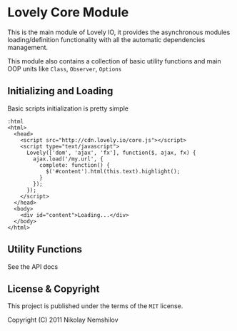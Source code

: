 # Lovely Core Module

This is the main module of Lovely IO, it provides the asynchronous
modules loading/definition functionality with all the automatic
dependencies management.

This module also contains a collection of basic utility functions
and main OOP units like `Class`, `Observer`, `Options`


## Initializing and Loading

Basic scripts initialization is pretty simple

    :html
    <html>
      <head>
        <script src="http://cdn.lovely.io/core.js"></script>
        <script type="text/javascript">
          Lovely(['dom', 'ajax', 'fx'], function($, ajax, fx) {
            ajax.load('/my.url', {
              complete: function() {
                $('#content').html(this.text).highlight();
              }
            });
          });
        </script>
      </head>
      <body>
        <div id="content">Loading...</div>
      </body>
    </html>

## Utility Functions

See the API docs


## License & Copyright

This project is published under the terms of the `MIT` license.

Copyright (C) 2011 Nikolay Nemshilov